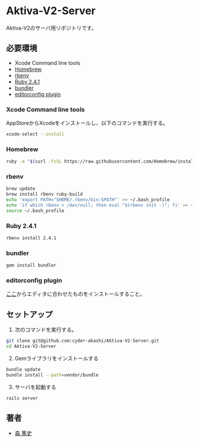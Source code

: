 # Aktiva-V2-Server
Aktiva-V2のサーバ用リポジトリです。

## 必要環境
* Xcode Command line tools
* [Homebrew](https://brew.sh/index_ja.html)
* [rbenv](https://github.com/rbenv/rbenv)
* [Ruby 2.4.1](https://github.com/ruby/ruby)
* [bundler](http://bundler.io/)
* [editorconfig plugin](http://editorconfig.org/#download)

### Xcode Command line tools
AppStoreからXcodeをインストールし、以下のコマンドを実行する。
```sh
xcode-select --install
```

### Homebrew
```sh
ruby -e "$(curl -fsSL https://raw.githubusercontent.com/Homebrew/install/master/install)"
```

### rbenv
```sh
brew update
brew install rbenv ruby-build
echo 'export PATH="$HOME/.rbenv/bin:$PATH"' >> ~/.bash_profile
echo 'if which rbenv > /dev/null; then eval "$(rbenv init -)"; fi' >> ~/.bash_profile
source ~/.bash_profile
```

### Ruby 2.4.1
```sh
rbenv install 2.4.1
```

### bundler
```sh
gem install bundler
```

### editorconfig plugin
[ここ](http://editorconfig.org/#download)からエディタに合わせたものをインストールすること。

## セットアップ
1. 次のコマンドを実行する。
```sh
git clone git@github.com:cyder-akashi/Aktiva-V2-Server.git
cd Aktiva-V2-Server
```

2. Gemライブラリをインストールする
```sh
bundle update
bundle install --path=vendor/bundle
```

3. サーバを起動する
```sh
rails server
```

## 著者
* [森 篤史](@Mori-Atsushi)
